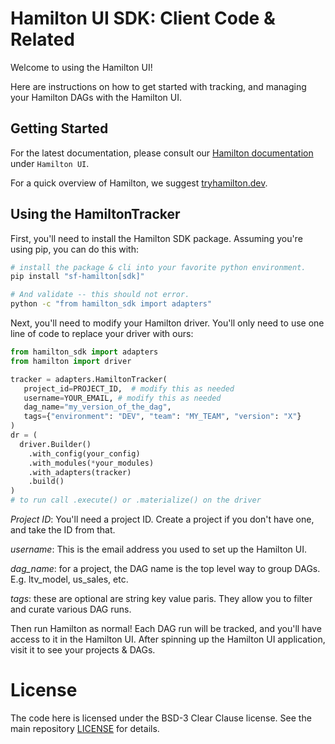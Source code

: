 # Hamilton UI SDK: Client Code &amp; Related

Welcome to using the Hamilton UI!

Here are instructions on how to get started with tracking, and managing your Hamilton
DAGs with the Hamilton UI.

## Getting Started

For the latest documentation, please consult our
[Hamilton documentation](https://hamilton.dagworks.io/) under `Hamilton UI`.

For a quick overview of Hamilton, we suggest [tryhamilton.dev](https://www.tryhamilton.dev/).

## Using the HamiltonTracker

First, you'll need to install the Hamilton SDK package. Assuming you're using pip, you
can do this with:

```bash
# install the package & cli into your favorite python environment.
pip install "sf-hamilton[sdk]"

# And validate -- this should not error.
python -c "from hamilton_sdk import adapters"
```

Next, you'll need to modify your Hamilton driver. You'll only need to use one line of code to
replace your driver with ours:

```python
from hamilton_sdk import adapters
from hamilton import driver

tracker = adapters.HamiltonTracker(
   project_id=PROJECT_ID,  # modify this as needed
   username=YOUR_EMAIL, # modify this as needed
   dag_name="my_version_of_the_dag",
   tags={"environment": "DEV", "team": "MY_TEAM", "version": "X"}
)
dr = (
  driver.Builder()
    .with_config(your_config)
    .with_modules(*your_modules)
    .with_adapters(tracker)
    .build()
)
# to run call .execute() or .materialize() on the driver
```
*Project ID*: You'll need a project ID. Create a project if you don't have one, and take the ID from that.

*username*: This is the email address you used to set up the Hamilton UI.

*dag_name*: for a project, the DAG name is the top level way to group DAGs.
E.g. ltv_model, us_sales, etc.

*tags*: these are optional are string key value paris. They allow you to filter and curate
various DAG runs.

Then run Hamilton as normal! Each DAG run will be tracked, and you'll have access to it in the
Hamilton UI. After spinning up the Hamilton UI application, visit it to see your projects & DAGs.


# License
The code here is licensed under the BSD-3 Clear Clause license. See the main repository [LICENSE](../../LICENSE) for details.
